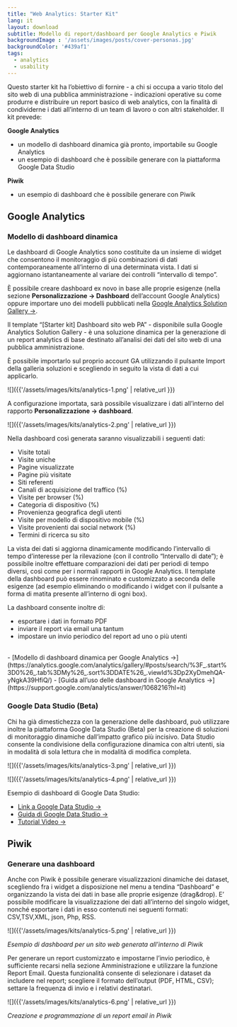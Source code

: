 ```yaml
---
title: "Web Analytics: Starter Kit"
lang: it
layout: download
subtitle: Modello di report/dashboard per Google Analytics e Piwik
backgroundImage : '/assets/images/posts/cover-personas.jpg'
backgroundColor: '#439af1'
tags: 
  - analytics
  - usability
---
```


Questo starter kit ha l’obiettivo di fornire - a chi si occupa a vario titolo del sito web di una pubblica amministrazione - indicazioni operative su come produrre e distribuire un report basico di web analytics, con la finalità di condividerne i dati all’interno di un team di lavoro o con altri stakeholder. Il kit prevede:

**Google Analytics**
  - un modello di dashboard dinamica già pronto, importabile su Google Analytics
  - un esempio di dashboard che è possibile generare con la piattaforma Google Data Studio

**Piwik**
  - un esempio di dashboard che è possibile generare con Piwik

## Google Analytics

### Modello di dashboard dinamica

Le dashboard di Google Analytics sono costituite da un insieme di widget che consentono il monitoraggio di più combinazioni di dati contemporaneamente all’interno di una determinata vista. I dati si aggiornano istantaneamente al variare dei controlli “intervallo di tempo”.

È possibile creare dashboard ex novo in base alle proprie esigenze (nella sezione **Personalizzazione → Dashboard** dell’account Google Analytics) oppure importare uno dei modelli pubblicati nella [Google Analytics Solution Gallery →](https://www.google.com/url?q=https://analytics.google.com/analytics/gallery/&sa=D&ust=1496159920213000&usg=AFQjCNEscjhlyktuYvElpcs5ASMTT2CqYA).

Il template “[Starter kit] Dashboard sito web PA” - disponibile sulla Google Analytics Solution Gallery  - è una soluzione dinamica per la generazione di un report analytics di base destinato all’analisi dei dati del sito web di una pubblica amministrazione.

È possibile importarlo sul proprio account GA utilizzando il pulsante Import della galleria soluzioni e scegliendo in seguito la vista di dati a cui applicarlo.

![]({{'/assets/images/kits/analytics-1.png' | relative_url }})

A configurazione importata, sarà possibile visualizzare i dati all’interno del rapporto **Personalizzazione → dashboard**.

![]({{'/assets/images/kits/analytics-2.png' | relative_url }})

Nella dashboard così generata saranno visualizzabili i seguenti dati:

- Visite totali
- Visite uniche
- Pagine visualizzate
- Pagine più visitate
- Siti referenti
- Canali di acquisizione del traffico (%)
- Visite per browser (%)
- Categoria di dispositivo (%)
- Provenienza geografica degli utenti
- Visite per modello di dispositivo mobile (%)
- Visite provenienti dai social network (%)
- Termini di ricerca su sito

La vista dei dati si aggiorna dinamicamente modificando l’intervallo di tempo d’interesse per la rilevazione (con il controllo “Intervallo di date”); è possibile inoltre effettuare comparazioni dei dati per periodi di tempo diversi, così come per i normali rapporti in Google Analytics.
Il template della dashboard può essere rinominato e customizzato a seconda delle esigenze (ad esempio eliminando o modificando i widget con il pulsante a forma di matita presente all’interno di ogni box).

La dashboard consente inoltre di:
- esportare i dati in formato PDF
- inviare il report via email una tantum
- impostare un invio periodico del report ad uno o più utenti  
<br>
- [Modello di dashboard dinamica per Google Analytics →](https://analytics.google.com/analytics/gallery/#posts/search/%3F_.start%3D0%26_.tab%3DMy%26_.sort%3DDATE%26_.viewId%3Dp2XyDmehQA-yNgkA39HfiQ/)
- [Guida all’uso delle dashboard in Google Analytics →](https://support.google.com/analytics/answer/1068216?hl=it)

### Google Data Studio (Beta)

Chi ha già dimestichezza con la generazione delle dashboard, può utilizzare inoltre la piattaforma Google Data Studio (Beta) per la creazione di soluzioni di monitoraggio dinamiche dall’impatto grafico più incisivo.
Data Studio consente la condivisione della configurazione dinamica con altri utenti, sia in modalità di sola lettura che in modalità di modifica completa.

![]({{'/assets/images/kits/analytics-3.png' | relative_url }})

![]({{'/assets/images/kits/analytics-4.png' | relative_url }})

Esempio di dashboard di Google Data Studio:

- [Link a Google Data Studio →](https://datastudio.google.com)
- [Guida di Google Data Studio →](https://support.google.com/datastudio/topic/6267740?hl=it&ref_topic=6267739)
- [Tutorial Video →](https://support.google.com/datastudio/answer/6390659?utm_source=in-product&utm_medium=feature-panel&utm_campaign=videos)

## Piwik

### Generare una dashboard

Anche con Piwik è possibile generare visualizzazioni dinamiche dei dataset, scegliendo fra i widget a disposizione nel menu a tendina “Dashboard” e organizzando la vista dei dati in base alle proprie esigenze (drag&drop).
E’ possibile modificare la visualizzazione dei dati all’interno del singolo widget, nonché esportare i dati in esso contenuti nei seguenti formati: CSV,TSV,XML, json, Php, RSS.

![]({{'/assets/images/kits/analytics-5.png' | relative_url }})

*Esempio di dashboard per un sito web generata all’interno di Piwik*

Per generare un report customizzato e impostarne l’invio periodico, è sufficiente recarsi nella sezione Amministrazione e utilizzare la funzione Report Email. Questa funzionalità consente di selezionare i dataset da includere nel report; scegliere il formato dell’output (PDF, HTML, CSV); settare la frequenza di invio e i relativi destinatari.

![]({{'/assets/images/kits/analytics-6.png' | relative_url }})

*Creazione e programmazione di un report email in Piwik*
